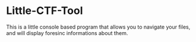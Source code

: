 # Little-CTF-Tool
This is a little console based program that allows you to navigate your files, and will display foresinc informations about them.

